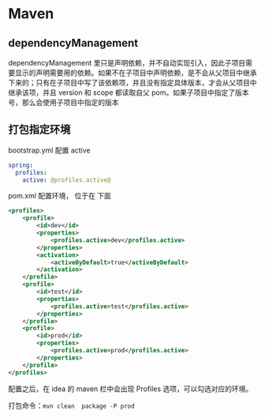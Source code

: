 # Maven

## dependencyManagement

dependencyManagement 里只是声明依赖，并不自动实现引入，因此子项目需要显示的声明需要用的依赖。如果不在子项目中声明依赖，是不会从父项目中继承下来的；只有在子项目中写了该依赖项，并且没有指定具体版本，才会从父项目中继承该项，并且 version 和 scope 都读取自父 pom。如果子项目中指定了版本号，那么会使用子项目中指定的版本

##  打包指定环境

bootstrap.yml 配置 active

```yml
spring:
  profiles:
    active: @profiles.active@
```

pom.xml 配置环境，<profiles> 位于在<project> 下面

```xml
<profiles>
    <profile>
        <id>dev</id>
        <properties>
            <profiles.active>dev</profiles.active>
        </properties>
        <activation>
            <activeByDefault>true</activeByDefault>
        </activation>
    </profile>
    <profile>
        <id>test</id>
        <properties>
            <profiles.active>test</profiles.active>
        </properties>
    </profile>
    <profile>
        <id>prod</id>
        <properties>
            <profiles.active>prod</profiles.active>
        </properties>
    </profile>
</profiles>
```

配置之后，在 idea 的 maven 栏中会出现 Profiles 选项，可以勾选对应的环境。

打包命令：`mvn clean  package -P prod`